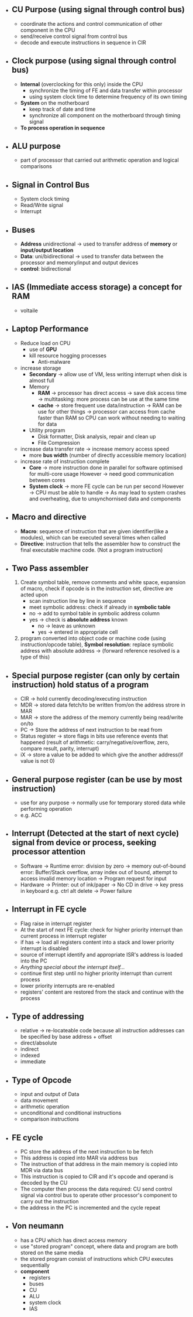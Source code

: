 - ## CU Purpose (using signal through control bus)
	- coordinate the actions and control communication of other component in the CPU
	- send/receive control signal from control bus
	- decode and execute instructions in sequence in CIR
- ## Clock purpose (using signal through control bus)
	- **Internal** (overclocking for this only) inside the CPU
		- synchronize the timing of FE and data transfer within processor
		- using system clock time to determine frequency of its own timing
	- **System** on the motherboard
		- keep track of date and time
		- synchronize all component on the motherboard through timing signal
	- **To process operation in sequence**
- ## ALU purpose
	- part of processor that carried out arithmetic operation and logical comparisons
- ## Signal in Control Bus
	- System clock timing
	- Read/Write signal
	- Interrupt
- ## Buses
	- **Address** unidirectional -> used to transfer address of **memory** or **input/output location**
	- **Data**: uni/bidirectional -> used to transfer data between the processor and memory/input and output devices
	- **control**: bidirectional 
- ## IAS (Immediate access storage) a concept for RAM
	- voltaile 
- ## Laptop Performance 
	- Reduce load on CPU
		- use of **GPU**
		- kill resource hogging processes
			- Anti-malware
	- increase storage
		- **Secondary** -> allow use of VM, less writing interrupt when disk is almost full
		- Memory
			- **RAM**
			  -> processor has direct access
			  -> save disk access time
			  -> multitasking: more process can be use at the same time
			- **cache**
			  -> store frequent use data/instruction
			  -> RAM can be use for other things
			  -> processor can access from cache faster than RAM so CPU can work without needing to waiting for data
		- Utility program
			- Disk formatter, Disk analysis, repair and clean up
			- File Compression
	- increase data transfer rate -> increase memory access speed
		- more **bus width** (number of directly accessible memory location)
	- increase rate of instruction complete
		- **Core** -> more instruction done in parallel for software optimised for multi-core usage
		  However -> need good communication between cores
		- **System clock** -> more FE cycle can be run per second 
		  However -> CPU must be able to handle
		  -> As may lead to system crashes and overheating, due to unsynchornised data and components
- ## Macro and directive
	- **Macro**: sequence of instruction that are given identifier(like a modules), which can be executed several times when called
	- **Directive**: instruction that tells the assembler how to construct the final executable machine code. (Not a program instruction)
- ## Two Pass assembler 
	1. Create symbol table, remove comments and white space,  expansion of macro, check if opcode is in the instruction set, directive are acted upon
		- scan instruction line by line in sequence
		- meet symbolic address: check if already in **symbolic table**
		- no -> add to symbol table in symbolic address column
		- yes -> check is **absolute address** known
			- no -> leave as unknown
			- yes -> entered in appropriate cell
	2. program converted into object code or machine code (using instruction/opcode table), **Symbol resolution**: replace symbolic address with absolute address -> (forward reference resolved is a type of this)
- ## Special purpose register (can only by certain instruction) hold status of a program
	- CIR -> hold currently decoding/executing instruction
	- MDR -> stored data fetch/to be written from/on the address strore in MAR
	- MAR -> store the address of the memory currently being read/write on/to
	- PC -> Store the address of next instruction to be read from
	- Status register -> store flags in bits use reference events that happened (result of arithmetic: carry/negative/overflow, zero, compare result, parity, interrupt) 
	- iX -> store a value to be added to which give the another address(if value is not 0)
- ## General purpose register (can be use by most instruction)
	- use for any purpose
	  -> normally use for temporary stored data while performing operation
	- e.g. ACC
- ## Interrupt (Detected at the start of next cycle) signal from device or process, seeking processor attention
	- Software
	  -> Runtime error: division by zero
	  -> memory out-of-bound error: Buffer/Stack overflow, array index out of bound, attempt to access invalid memory location
	  -> Program request for input 
	- Hardware
	  -> Printer: out of ink/paper
	  -> No CD in drive
	  -> key press in keyboard e.g. ctrl alt delete
	  -> Power failure
- ## Interrupt in FE cycle
	- Flag raise in interrupt register
	- At the start of next FE cycle: check for higher priority interrupt than current process in interrupt register
	- if has -> load all registers content into a stack and lower priority interrupt is disabled
	- source of interrupt identify and appropriate ISR's address is loaded into the PC
	- _Anything special about the interrupt itself..._
	- continue first step until no higher priority interrupt than current process
	- lower priority interrupts are re-enabled
	- registers' content are restored from the stack and continue with the process
- ## Type of addressing
	- relative
	  -> re-locateable code because all instruction addresses can be specified by base address + offset
	- direct/absolute
	- indirect
	- indexed
	- immediate
- ## Type of Opcode
	- input and output of Data
	- data movement
	- arithmetic operation
	- unconditional and conditional instructions
	- comparison instructions
- ## FE cycle
	- PC store the address of the next instruction to be fetch
	- This address is copied into MAR via address bus
	- The instruction of that address in the main memory is copied into MDR via data bus
	- This instruction is copied to CIR and it's opcode and operand is decoded by the CU
	- The computer then process the data required: CU send control signal via control bus to operate other processor's component to carry out the instruction
	- the address in the PC is incremented and the cycle repeat
- ## Von neumann
	- has a CPU which has direct access memory
	- use "stored program" concept, where data and program are both stored on the same media
	- the stored program consist of instructions which CPU executes sequentially
	- **component**
		- registers
		- buses
		- CU
		- ALU
		- system clock
		- IAS
